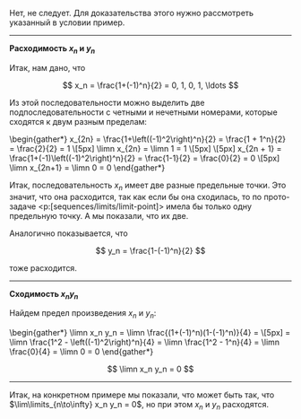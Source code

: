 Нет, не следует. Для доказательства этого нужно рассмотреть указанный в условии пример.

---

**Расходимость $x_n$ и $y_n$**

Итак, нам дано, что

$$ x_n = \frac{1+(-1)^n}{2} = 0, 1, 0, 1, \ldots $$

Из этой последовательности можно выделить две подпоследовательности с четными и нечетными номерами, которые сходятся к двум разным пределам:

\begin{gather*}
    x_{2n} = \frac{1+\left((-1)^2\right)^n}{2} = \frac{1 + 1^n}{2} = \frac{2}{2} = 1
    \\[5px]
    \limn x_{2n} = \limn 1 = 1
    \\[5px]
    \\[5px]
    x_{2n + 1} = \frac{1+(-1)\left((-1)^2\right)^n}{2} = \frac{1-1}{2} = \frac{0}{2} = 0
    \\[5px]
    \limn x_{2n+1} = \limn 0 = 0
\end{gather*}

Итак, последовательность $x_n$ имеет две разные предельные точки. Это значит, что она расходится, так как если бы она сходилась, то по прото-задаче <p:[sequences/limits/limit-point]> имела бы только одну предельную точку. А мы показали, что их две.

Аналогично показывается, что

$$ y_n = \frac{1-(-1)^n}{2} $$

тоже расходится.

---

**Сходимость $x_n y_n$**

Найдем предел произведения $x_n$ и $y_n$:

\begin{gather*}
    \limn x_n y_n = \limn \frac{(1+(-1)^n)(1-(-1)^n)}{4} =
    \\[5px]
    = \limn \frac{1^2 - \left((-1)^2\right)^n}{4} = \limn \frac{1^2 - 1^n}{4} = \limn \frac{0}{4} = \limn 0 = 0
\end{gather*}

$$ \limn x_n y_n = 0 $$

---

Итак, на конкретном примере мы показали, что может быть так, что $\lim\limits_{n\to\infty} x_n y_n = 0$, но при этом $x_n$ и $y_n$ расходятся.